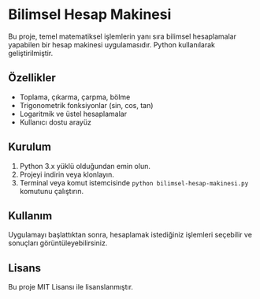 # Bilimsel Hesap Makinesi

Bu proje, temel matematiksel işlemlerin yanı sıra bilimsel hesaplamalar yapabilen bir hesap makinesi uygulamasıdır. Python kullanılarak geliştirilmiştir.

## Özellikler
- Toplama, çıkarma, çarpma, bölme
- Trigonometrik fonksiyonlar (sin, cos, tan)
- Logaritmik ve üstel hesaplamalar
- Kullanıcı dostu arayüz

## Kurulum
1. Python 3.x yüklü olduğundan emin olun.
2. Projeyi indirin veya klonlayın.
3. Terminal veya komut istemcisinde `python bilimsel-hesap-makinesi.py` komutunu çalıştırın.

## Kullanım
Uygulamayı başlattıktan sonra, hesaplamak istediğiniz işlemleri seçebilir ve sonuçları görüntüleyebilirsiniz.

## Lisans
Bu proje MIT Lisansı ile lisanslanmıştır.
